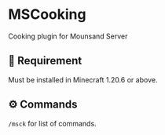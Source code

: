 # MSCooking
 Cooking plugin for Mounsand Server

## 🔗 Requirement
Must be installed in Minecraft 1.20.6 or above.

## ⚙️ Commands
`/msck` for list of commands.
